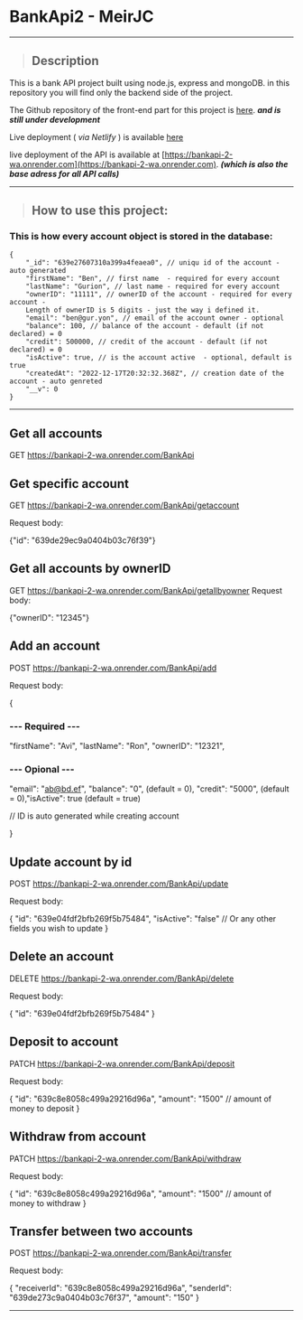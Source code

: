 # BankApi2 - MeirJC

---

> ## Description

This is a bank API project built using node.js, express and mongoDB.
in this repository you will find only the backend side of the project.

The Github repository of the front-end part for this project is [here](https://github.com/MeirJC/BankApi2---React---MeirJC).
_**and is still under development**_

Live deployment ( _via Netlify_ ) is available [here](https://bank-project-meirjc.netlify.app/)

live deployment of the API is available at [https://bankapi-2-wa.onrender.com](https://bankapi-2-wa.onrender.com). _**(which is also the base adress for all API calls)**_

---

> ## How to use this project:

### This is how every account object is stored in the database:

    {
        "_id": "639e27607310a399a4feaea0", // uniqu id of the account - auto generated
        "firstName": "Ben", // first name  - required for every account
        "lastName": "Gurion", // last name - required for every account
        "ownerID": "11111", // ownerID of the account - required for every account -
        Length of ownerID is 5 digits - just the way i defined it.
        "email": "ben@gur.yon", // email of the account owner - optional
        "balance": 100, // balance of the account - default (if not declared) = 0
        "credit": 500000, // credit of the account - default (if not declared) = 0
        "isActive": true, // is the account active  - optional, default is true
        "createdAt": "2022-12-17T20:32:32.368Z", // creation date of the account - auto genreted
        "__v": 0
    }

---

## **Get all accounts**

GET https://bankapi-2-wa.onrender.com/BankApi

## **Get specific account**

GET https://bankapi-2-wa.onrender.com/BankApi/getaccount

Request body:

{"id": "639de29ec9a0404b03c76f39"}

## **Get all accounts by ownerID**

GET https://bankapi-2-wa.onrender.com/BankApi/getallbyowner
Request body:

{"ownerID": "12345"}

## **Add an account**

POST https://bankapi-2-wa.onrender.com/BankApi/add

Request body:

{

### --- Required ---

"firstName": "Avi", "lastName": "Ron", "ownerID": "12321",

### --- Opional ---

"email": "ab@bd.ef", "balance": "0", (default = 0), "credit": "5000", (default = 0),"isActive": true (default = true)

// ID is auto generated while creating account

}

## **Update account by id**

POST https://bankapi-2-wa.onrender.com/BankApi/update

Request body:

{
"id": "639e04fdf2bfb269f5b75484",
"isActive": "false" // Or any other fields you wish to update
}

## **Delete an account**

DELETE https://bankapi-2-wa.onrender.com/BankApi/delete

Request body:

{
"id": "639e04fdf2bfb269f5b75484"
}

## **Deposit to account**

PATCH https://bankapi-2-wa.onrender.com/BankApi/deposit

Request body:

{
"id": "639c8e8058c499a29216d96a",
"amount": "1500" // amount of money to deposit
}

## **Withdraw from account**

PATCH https://bankapi-2-wa.onrender.com/BankApi/withdraw

Request body:

{
"id": "639c8e8058c499a29216d96a",
"amount": "1500" // amount of money to withdraw
}

## **Transfer between two accounts**

POST https://bankapi-2-wa.onrender.com/BankApi/transfer

Request body:

{
"receiverId": "639c8e8058c499a29216d96a",
"senderId": "639de273c9a0404b03c76f37",
"amount": "150"
}

---
